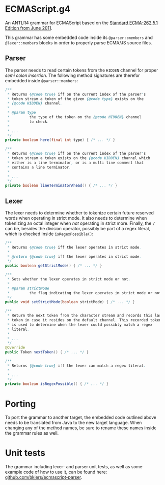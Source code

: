 # ECMAScript.g4

An ANTLR4 grammar for ECMAScript based on the
[Standard ECMA-262 5.1 Edition from June 2011](http://www.ecma-international.org/ecma-262/5.1).

This grammar has some embedded code inside its `@parser::members` and 
`@lexer::members` blocks in order to properly parse ECMA/JS source 
files.

## Parser

The parser needs to read certain tokens from the `HIDDEN` channel
for proper *semi colon insertion*. The following method signatures
are therefor embedded inside `@parser::members`:

```java
/**
 * Returns {@code true} iff on the current index of the parser's
 * token stream a token of the given {@code type} exists on the
 * {@code HIDDEN} channel.
 *
 * @param type
 *         the type of the token on the {@code HIDDEN} channel
 *         to check.
 *
 * ...
 */
private boolean here(final int type) { /* ... */ }

/**
 * Returns {@code true} iff on the current index of the parser's
 * token stream a token exists on the {@code HIDDEN} channel which
 * either is a line terminator, or is a multi line comment that
 * contains a line terminator.
 *
 * ...
 */
private boolean lineTerminatorAhead() { /* ... */ }
```

## Lexer

The lexer needs to determine whether to tokenize certain future reserved
words when operating in strict mode. It also needs to determine when 
tokenizing an octal integer when *not* operating in strict more. Finally,
the `/` can be, besides the division operator, possibly be part of a regex 
literal, which is checked inside `isRegexPossible()`:

```java
/**
 * Returns {@code true} iff the lexer operates in strict mode.
 *
 * @return {@code true} iff the lexer operates in strict mode.
 */
public boolean getStrictMode() { /* ... */ }

/**
 * Sets whether the lexer operates in strict mode or not.
 *
 * @param strictMode
 *         the flag indicating the lexer operates in strict mode or not.
 */
public void setStrictMode(boolean strictMode) { /* ... */ }

/**
 * Return the next token from the character stream and records this last
 * token in case it resides on the default channel. This recorded token
 * is used to determine when the lexer could possibly match a regex
 * literal.
 *
 * ...
 */
@Override
public Token nextToken() { /* ... */ }

/**
 * Returns {@code true} iff the lexer can match a regex literal.
 *
 * ...
 */
private boolean isRegexPossible() { /* ... */ }
```

# Porting

To port the grammar to another target, the embedded code outlined above
needs to be translated from Java to the new target language. When changing
any of the method names, be sure to rename these names inside the grammar 
rules as well.

# Unit tests

The grammar including lexer- and parser unit tests, as well as some example 
code of how to use it, can be found here: [github.com/bkiers/ecmascript-parser](https://github.com/bkiers/ecmascript-parser).

